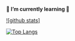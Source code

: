 🌱<b> I’m currently learning </b>🌱

[![github stats]](https://github-readme-stats.vercel.app/api?username=kim-hyunse&show_icons=true&theme=buefy)

[![Top Langs](https://github-readme-stats.vercel.app/api/top-langs/?username=kim-hyunse&layout=compact)](https://github.com/kim-hyunse)

<!--
**kim-hyunse/kim-hyunse** is a ✨ _special_ ✨ repository because its `README.md` (this file) appears on your GitHub profile.
 
Here are some ideas to get you started:

- 🔭 I’m currently working on ...
- 🌱 I’m currently learning ...
- 👯 I’m looking to collaborate on ...
- 🤔 I’m looking for help with ...
- 💬 Ask me about ...
- 📫 How to reach me: ...
- 😄 Pronouns: ...
- ⚡ Fun fact: ...
-->
